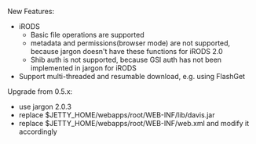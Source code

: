 New Features:

  * iRODS
    * Basic file operations are supported
    * metadata and permissions(browser mode) are not supported, because jargon doesn't have these functions for iRODS 2.0
    * Shib auth is not supported, because GSI auth has not been implemented in jargon for iRODS
  * Support multi-threaded and resumable download, e.g. using FlashGet

Upgrade from 0.5.x:

  * use jargon 2.0.3
  * replace $JETTY\_HOME/webapps/root/WEB-INF/lib/davis.jar
  * replace $JETTY\_HOME/webapps/root/WEB-INF/web.xml and modify it accordingly